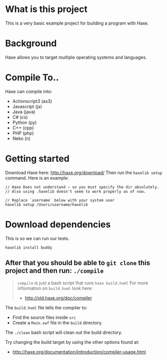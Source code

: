 # What is this project

This is a very basic example project for building a program with Haxe.

# Background

Haxe allows you to target multiple operating systems and languages.

# Compile To..

Haxe can compile into:
- Actionscript3 (as3)
- Javascript (js)
- Java (java)
- C# (cs)
- Python (py)
- C++ (cpp)
- PHP (php)
- Neko (n)

# Getting started

Download Haxe here: http://haxe.org/download/
Then run the `haxelib setup` command.
Here is an example:

```
// Haxe Does not understand ~ so you must specify the dir absolutely.
// Also using .haxelib doesn't seem to work properly as of now.

// Replace `username` below with your system user
haxelib setup /Users/username/haxelib
```

# Download dependencies

This is so we can run our tests.
```
haxelib install buddy
```

After that you should be able to `git clone` this project and then run: `./compile`
---
> `compile` is just a bash script that runs `haxe build.hxml`
> For more information on `build.hxml` look here: 
> - http://old.haxe.org/doc/compiler

The `build.hxml` file tells the compiler to:
- Find the source files inside `src`
- Create a `Main.swf` file in the `build` directory.

The `./clean` bash script will clean out the build directory.

Try changing the build target by using the other options found at:
- http://haxe.org/documentation/introduction/compiler-usage.html

